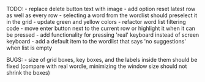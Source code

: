 TODO: 
    - replace delete button text with image
    - add option reset latest row as well as every row
    - selecting a word from the wordlist should preselect it in the grid
    - update green and yellow colors
    - refactor word list filtering code
    - move enter button next to the current row or highlight it when it can be pressed 
    - add functionality for pressing 'real' keyboard instead of screen keyboard
    - add a default item to the wordlist that says 'no suggestions' when list is empty

BUGS: 
    - size of grid boxes, key boxes, and the labels inside them should be fixed (compare with real wordle, minimizing the window size should not shrink the boxes)